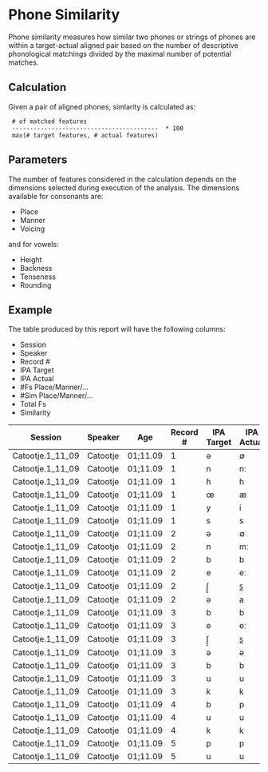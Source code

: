 # Phone Similarity

Phone similarity measures how similar two phones or strings of phones are within a target-actual aligned pair based on the number of descriptive phonological matchings divided by the maximal number of potential matches.

## Calculation

Given a pair of aligned phones, simlarity is calculated as:

```
 # of matched features
 -----------------------------------------  * 100
 max(# target features, # actual features)
```

## Parameters

The number of features considered in the calculation depends on the dimensions selected during execution of the analysis.  The dimensions available for consonants are:

 * Place
 * Manner
 * Voicing
 
and for vowels:

 * Height
 * Backness
 * Tenseness
 * Rounding
 
## Example

The table produced by this report will have the following columns:

 * Session
 * Speaker
 * Record #
 * IPA Target
 * IPA Actual
 * #Fs Place/Manner/...
 * #Sim Place/Manner/...
 * Total Fs
 * Similarity

| Session | Speaker | Age | Record # | IPA Target | IPA Actual | #Fs Place | Sim Place | #Fs Manner | Sim Manner | #Fs Voicing | Sim Voicing | #Fs Height | Sim Height | #Fs Backness | Sim Backness | #Fs Tenseness | Sim Tenseness | #Fs Rounding | Sim Rounding | #Fs | Sim |
| --- | --- | --- | --- | --- | --- | --- | --- | --- | --- | --- | --- | --- | --- | --- | --- | --- | --- | --- | --- | --- | --- |
| Catootje.1_11_09 | Catootje | 01;11.09 | 1 | ə | ∅ | 0 | 0 | 1 | 0 | 0 | 0 | 1 | 0 | 1 | 0 | 1 | 0 | 0 | 0 | 4 | 0 |
| Catootje.1_11_09 | Catootje | 01;11.09 | 1 | n | nː | 3 | 100 | 4 | 100 | 1 | 100 | 0 | 0 | 0 | 0 | 0 | 0 | 0 | 0 | 8 | 100 |
| Catootje.1_11_09 | Catootje | 01;11.09 | 1 | ɦ | ɦ | 2 | 100 | 4 | 100 | 1 | 100 | 0 | 0 | 0 | 0 | 0 | 0 | 0 | 0 | 7 | 100 |
| Catootje.1_11_09 | Catootje | 01;11.09 | 1 | œ | æ | 0 | 0 | 1 | 100 | 0 | 0 | 1 | 0 | 1 | 100 | 1 | 100 | 1 | 0 | 5 | 60 |
| Catootje.1_11_09 | Catootje | 01;11.09 | 1 | y | i | 0 | 0 | 1 | 100 | 0 | 0 | 1 | 100 | 1 | 100 | 1 | 100 | 1 | 0 | 5 | 80 |
| Catootje.1_11_09 | Catootje | 01;11.09 | 1 | s | s | 3 | 100 | 4 | 100 | 1 | 100 | 0 | 0 | 0 | 0 | 0 | 0 | 0 | 0 | 8 | 100 |
| Catootje.1_11_09 | Catootje | 01;11.09 | 2 | ə | ∅ | 0 | 0 | 1 | 0 | 0 | 0 | 1 | 0 | 1 | 0 | 1 | 0 | 0 | 0 | 4 | 0 |
| Catootje.1_11_09 | Catootje | 01;11.09 | 2 | n | mː | 3 | 0 | 4 | 100 | 1 | 100 | 0 | 0 | 0 | 0 | 0 | 0 | 0 | 0 | 8 | 62.5 |
| Catootje.1_11_09 | Catootje | 01;11.09 | 2 | b | b | 2 | 100 | 4 | 100 | 1 | 100 | 0 | 0 | 0 | 0 | 0 | 0 | 0 | 0 | 7 | 100 |
| Catootje.1_11_09 | Catootje | 01;11.09 | 2 | e | eː | 0 | 0 | 1 | 100 | 0 | 0 | 1 | 100 | 1 | 100 | 1 | 100 | 0 | 0 | 4 | 100 |
| Catootje.1_11_09 | Catootje | 01;11.09 | 2 | ʃ̟ | s̪ | 3 | 33.333 | 4 | 100 | 1 | 100 | 0 | 0 | 0 | 0 | 0 | 0 | 0 | 0 | 8 | 75 |
| Catootje.1_11_09 | Catootje | 01;11.09 | 2 | ə | a | 0 | 0 | 1 | 100 | 0 | 0 | 1 | 0 | 1 | 100 | 1 | 100 | 0 | 0 | 4 | 75 |
| Catootje.1_11_09 | Catootje | 01;11.09 | 3 | b | b | 2 | 100 | 4 | 100 | 1 | 100 | 0 | 0 | 0 | 0 | 0 | 0 | 0 | 0 | 7 | 100 |
| Catootje.1_11_09 | Catootje | 01;11.09 | 3 | e | eː | 0 | 0 | 1 | 100 | 0 | 0 | 1 | 100 | 1 | 100 | 1 | 100 | 0 | 0 | 4 | 100 |
| Catootje.1_11_09 | Catootje | 01;11.09 | 3 | ʃ̟ | s̪ | 3 | 33.333 | 4 | 100 | 1 | 100 | 0 | 0 | 0 | 0 | 0 | 0 | 0 | 0 | 8 | 75 |
| Catootje.1_11_09 | Catootje | 01;11.09 | 3 | ə | ə | 0 | 0 | 1 | 100 | 0 | 0 | 1 | 100 | 1 | 100 | 1 | 100 | 0 | 0 | 4 | 100 |
| Catootje.1_11_09 | Catootje | 01;11.09 | 3 | b | b | 2 | 100 | 4 | 100 | 1 | 100 | 0 | 0 | 0 | 0 | 0 | 0 | 0 | 0 | 7 | 100 |
| Catootje.1_11_09 | Catootje | 01;11.09 | 3 | u | u | 0 | 0 | 1 | 100 | 0 | 0 | 1 | 100 | 1 | 100 | 1 | 100 | 1 | 100 | 5 | 100 |
| Catootje.1_11_09 | Catootje | 01;11.09 | 3 | k | k | 2 | 100 | 4 | 100 | 1 | 100 | 0 | 0 | 0 | 0 | 0 | 0 | 0 | 0 | 7 | 100 |
| Catootje.1_11_09 | Catootje | 01;11.09 | 4 | b | p | 2 | 100 | 4 | 100 | 1 | 0 | 0 | 0 | 0 | 0 | 0 | 0 | 0 | 0 | 7 | 85.714 |
| Catootje.1_11_09 | Catootje | 01;11.09 | 4 | u | u | 0 | 0 | 1 | 100 | 0 | 0 | 1 | 100 | 1 | 100 | 1 | 100 | 1 | 100 | 5 | 100 |
| Catootje.1_11_09 | Catootje | 01;11.09 | 4 | k | k | 2 | 100 | 4 | 100 | 1 | 100 | 0 | 0 | 0 | 0 | 0 | 0 | 0 | 0 | 7 | 100 |
| Catootje.1_11_09 | Catootje | 01;11.09 | 5 | p | p | 2 | 100 | 4 | 100 | 1 | 100 | 0 | 0 | 0 | 0 | 0 | 0 | 0 | 0 | 7 | 100 |
| Catootje.1_11_09 | Catootje | 01;11.09 | 5 | u | u | 0 | 0 | 1 | 100 | 0 | 0 | 1 | 100 | 1 | 100 | 1 | 100 | 1 | 100 | 5 | 100 |